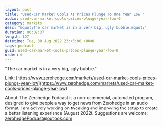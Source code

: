 ```yaml
---
layout: post
title: "Used-Car Market Cools As Prices Plunge To One Year Low "
audio: used-car-market-cools-prices-plunge-year-low-0
category: markets
desc: "&quot;The car market is in a very big, ugly bubble.&quot;"
duration: 00:02:37
length: 157
datetime: Tue, 30 Aug 2022 23:45:00 +0000
tags: podcast
guid: used-car-market-cools-prices-plunge-year-low-0
order: 0
---
```

&quot;The car market is in a very big, ugly bubble.&quot;

Link: [https://www.zerohedge.com/markets/used-car-market-cools-prices-plunge-year-low](https://www.zerohedge.com/markets/used-car-market-cools-prices-plunge-year-low)

About: The Zerohedge Podcast is a non-commercial, automated program, designed to give people a way to get news from Zerohedge in an audio format.  I am actively working on tweaking and improving the setup to create a better listening experience (August 2022).  Suggestions are welcome: [zerohedgePodcast@outlook.com](mailto:zerohedgePodcast@outlook.com)